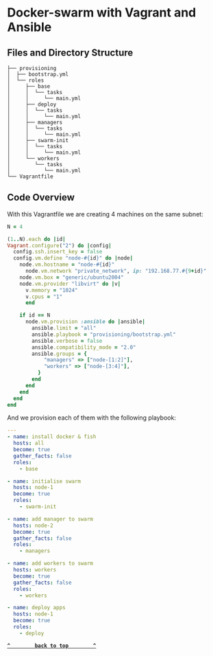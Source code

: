 # Docker-swarm with Vagrant and Ansible

## Files and Directory Structure

```
├── provisioning
│  ├── bootstrap.yml
│  └── roles
│     ├── base
│     │  └── tasks
│     │     └── main.yml
│     ├── deploy
│     │  └── tasks
│     │     └── main.yml
│     ├── managers
│     │  └── tasks
│     │     └── main.yml
│     ├── swarm-init
│     │  └── tasks
│     │     └── main.yml
│     └── workers
│        └── tasks
│           └── main.yml
└── Vagrantfile

```
## Code Overview
With this Vagrantfile we are creating 4 machines on the same subnet:
```ruby
N = 4

(1..N).each do |id|
Vagrant.configure("2") do |config|
  config.ssh.insert_key = false
  config.vm.define "node-#{id}" do |node|
    node.vm.hostname = "node-#{id}"
      node.vm.network "private_network", ip: "192.168.77.#{9+id}"
    node.vm.box = "generic/ubuntu2004"
    node.vm.provider "libvirt" do |v|
      v.memory = "1024"
      v.cpus = "1"
      end

    if id == N
      node.vm.provision :ansible do |ansible|
        ansible.limit = "all"
        ansible.playbook = "provisioning/bootstrap.yml"
        ansible.verbose = false
        ansible.compatibility_mode = "2.0"
        ansible.groups = {
            "managers" => ["node-[1:2]"],
            "workers" => ["node-[3:4]"],
          }
        end
      end
    end
  end
end
```
And we provision each of them with the following playbook:
```yaml
---
- name: install docker & fish
  hosts: all
  become: true
  gather_facts: false
  roles:
    - base

- name: initialise swarm
  hosts: node-1
  become: true
  roles:
    - swarm-init

- name: add manager to swarm
  hosts: node-2
  become: true
  gather_facts: false
  roles:
    - managers

- name: add workers to swarm
  hosts: workers
  become: true
  gather_facts: false
  roles:
    - workers

- name: deploy apps
  hosts: node-1
  become: true
  roles:
    - deploy
```


**[`^        back to top        ^`](#)**
